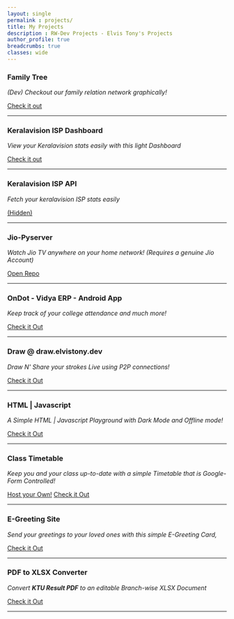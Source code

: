 ```yaml
---
layout: single
permalink : projects/
title: My Projects
description : RW-Dev Projects - Elvis Tony's Projects
author_profile: true
breadcrumbs: true
classes: wide
---
```


### Family Tree
_(Dev) Checkout our family relation network graphically!_
<div class="text-right">
    <a href="https://elvistony.github.io/family-tree" class="btn--info btn">Check it out</a>
</div>
<hr>

### Keralavision ISP Dashboard
_View your Keralavision stats easily with this light Dashboard_
<div class="text-right">
    <a href="https://elvistony.dev/kv-ui/" class="btn--info btn">Check it out</a>
</div>
<hr>

### Keralavision ISP API
_Fetch your keralavision ISP stats easily_
<div class="text-right">
    <a href="#" class="btn--info btn">(Hidden)</a>
</div>
<hr>

### Jio-Pyserver
_Watch Jio TV anywhere on your home network! (Requires a genuine Jio Account)_
<div class="text-right">
    <a href="https://github.com/elvistony/jio-pyserver/" class="btn--info btn">Open Repo</a>
</div>
<hr>

### OnDot - Vidya ERP - Android App
_Keep track of your college attendance and much more!_
<div class="text-right">
    <a href="/projects/ondot/" class="btn--warning btn">Check it Out</a>
</div>
<hr>

### Draw @ draw.elvistony.dev
_Draw N' Share your strokes Live using P2P connections!_
<div class="text-right">
    <a href="/board-io/" class="btn--success btn">Check it Out</a>
</div>
<hr>

### HTML | Javascript
_A Simple HTML | Javascript Playground with Dark Mode and Offline mode!_
<div class="text-right">
    <a href="/js-env/" class="btn--danger btn">Check it Out</a>
</div>
<hr>

### Class Timetable
_Keep you and your class up-to-date with a simple Timetable that is Google-Form Controlled!_
<div class="text-right">
    <a href="/posts/code/host-your-own-timetable/" class="btn--warning btn">Host your Own!</a>
    <a href="/time-table/" class="btn--success btn">Check it Out</a>
</div>
<hr>


### E-Greeting Site
_Send your greetings to your loved ones with this simple E-Greeting Card,_
<div class="text-right">
    <a href="/greet/" class="btn--warning btn">Check it Out</a>
</div>
<hr>

### PDF to XLSX Converter
_Convert **KTU Result PDF** to an editable Branch-wise XLSX Document_
<div class="text-right">
    <a href="#pdf-to-xlsx" class="btn--danger btn">Check it Out</a>
</div>
<hr>
